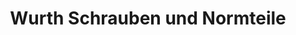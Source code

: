 ---
title: "Wurth Schrauben und Normteile"
url: /niederfischbach/wurth-schrauben-und-normteile/
shop: Eisenwaren
---
